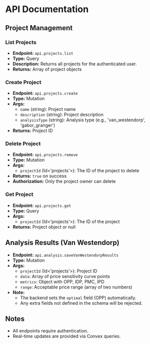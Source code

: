 # API Documentation

## Project Management

### List Projects
- **Endpoint:** `api.projects.list`
- **Type:** Query
- **Description:** Returns all projects for the authenticated user.
- **Returns:** Array of project objects

### Create Project
- **Endpoint:** `api.projects.create`
- **Type:** Mutation
- **Args:**
  - `name` (string): Project name
  - `description` (string): Project description
  - `analysisType` (string): Analysis type (e.g., 'van_westendorp', 'gabor_granger')
- **Returns:** Project ID

### Delete Project
- **Endpoint:** `api.projects.remove`
- **Type:** Mutation
- **Args:**
  - `projectId` (Id<'projects'>): The ID of the project to delete
- **Returns:** `true` on success
- **Authorization:** Only the project owner can delete

### Get Project
- **Endpoint:** `api.projects.get`
- **Type:** Query
- **Args:**
  - `projectId` (Id<'projects'>): The ID of the project
- **Returns:** Project object or null

## Analysis Results (Van Westendorp)
- **Endpoint:** `api.analysis.saveVanWestendorpResults`
- **Type:** Mutation
- **Args:**
  - `projectId` (Id<'projects'>): Project ID
  - `data`: Array of price sensitivity curve points
  - `metrics`: Object with OPP, IDP, PMC, IPD
  - `range`: Acceptable price range (array of two numbers)
- **Note:**
  - The backend sets the `optimal` field (OPP) automatically.
  - Any extra fields not defined in the schema will be rejected.

## Notes
- All endpoints require authentication.
- Real-time updates are provided via Convex queries. 